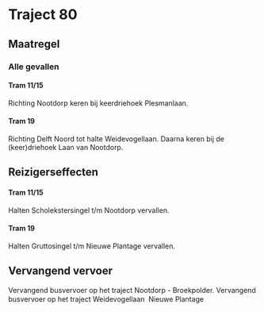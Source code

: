 # Traject 80
## Maatregel
### Alle gevallen

#### Tram 11/15
Richting Nootdorp keren bij keerdriehoek Plesmanlaan.

#### Tram 19
Richting Delft Noord tot halte Weidevogellaan. Daarna keren bij de (keer)driehoek Laan van Nootdorp.

## Reizigerseffecten

#### Tram 11/15
Halten Scholekstersingel t/m Nootdorp vervallen.

#### Tram 19
Halten Gruttosingel t/m Nieuwe Plantage vervallen.

## Vervangend vervoer
Vervangend busvervoer op het traject Nootdorp - Broekpolder.
Vervangend busvervoer op het traject Weidevogellaan  Nieuwe Plantage